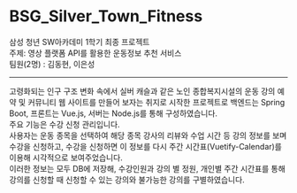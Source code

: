 # BSG_Silver_Town_Fitness
삼성 청년 SW아카데미 1학기 최종 프로젝트 </br>
주제: 영상 플랫폼 API를 활용한 운동정보 추천 서비스 </br>
팀원(2명) : 김동현, 이은성
<hr>

고령화되는 인구 구조 변화 속에서 실버 캐슬과 같은 노인 종합복지시설의 운동 강의 예약 및 커뮤니티 웹 사이트를 만들어 보자는 취지로 시작한 프로젝트로 백엔드는 Spring Boot, 프론트는 Vue.js, 서버는 Node.js를 통해 구성하였습니다. </br>
주요 기능은 수강 신청 관리입니다. </br>
사용자는 운동 종목을 선택하여 해당 종목 강사의 리뷰와 수업 시간 등 강의 정보를 보며 수강을 신청하고, 수강을 신청하면 이 정보를 다시 주간 시간표(Vuetify-Calendar)를 이용해 시각적으로 보여주었습니다. </br>
이러한 정보는 모두 DB에 저장해, 수강인원과 강의 별 정원, 개인별 주간 시간표를 통해 강의를 신청할 때 신청할 수 있는 강의와 불가능한 강의를 구별하였습니다.

<!-- 사용 영상 추후 추가 -->
